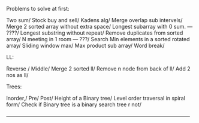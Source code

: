 Problems to solve at first:

Two sum/
Stock buy and sell/
Kadens alg/
Merge overlap sub intervels/
Merge 2 sorted array without extra space/
Longest subarray with 0 sum.  — ????/
Longest substring without repeat/
Remove duplicates from sorted array/
N meeting in 1 room — ???/
Search Min elements in a sorted rotated array/
Sliding window max/
Max product sub array/
Word break/


LL:

Reverse /
Middle/
Merge 2 sorted ll/
Remove n node from back of ll/
Add 2 nos as ll/


Trees:

Inorder,/
Pre/
Post/
Height of a Binary tree/
Level order traversal in spiral form/
Check if Binary tree is a binary search tree r not/

———————————————————————————————————
